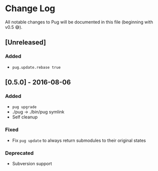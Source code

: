 # Change Log

All notable changes to Pug will be documented in this file (beginning with v0.5 😅).

## [Unreleased]

### Added

- `pug.update.rebase true`


## [0.5.0] - 2016-08-06

### Added

- `pug upgrade`
- ./pug -> ./bin/pug symlink
- Self cleanup

### Fixed

- Fix `pug update` to always return submodules to their original states

### Deprecated

- Subversion support
